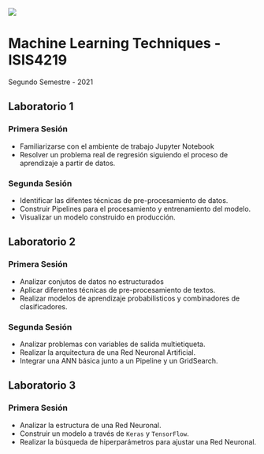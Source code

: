 <img src="https://bloqueneon.uniandes.edu.co/content/enforced/52233-202120_ISIS4219_01/Laboratorios.png?_&d2lSessionVal=guLBE9l4cI9Tip6PM5JSzKgp6&_&d2lSessionVal=iDtWjzbHb92iC3sVmHUqajJ2k&_&d2lSessionVal=g2xptlvZ5GrV3W5yGlhIgeBnN" ><br>
# Machine Learning Techniques - ISIS4219

Segundo Semestre - 2021

## Laboratorio 1
### Primera Sesión
*   Familiarizarse con el ambiente de trabajo Jupyter Notebook
*   Resolver un problema real de regresión siguiendo el proceso de aprendizaje a partir de datos.
### Segunda Sesión
*   Identificar las difentes técnicas de pre-procesamiento de datos.
*   Construir Pipelines para el procesamiento y entrenamiento del modelo.
*   Visualizar un modelo construido en producción.
## Laboratorio 2
### Primera Sesión
*   Analizar conjutos de datos no estructurados
*   Aplicar diferentes técnicas de pre-procesamiento de textos.
*   Realizar modelos de aprendizaje probabilisticos y combinadores de clasificadores.
### Segunda Sesión
*   Analizar problemas con variables de salida multietiqueta.
*   Realizar la arquitectura de una Red Neuronal Artificial.
*   Integrar una ANN básica junto a un Pipeline y un GridSearch.
## Laboratorio 3
### Primera Sesión
*   Analizar la estructura de una Red Neuronal.
*   Construir un modelo a través de `Keras` y `TensorFlow`.
*   Realizar la búsqueda de hiperparámetros para ajustar una Red Neuronal.

